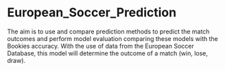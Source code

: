 # European_Soccer_Prediction
The aim is to use and compare prediction methods to predict the match outcomes and perform model evaluation comparing these models with the Bookies accuracy.  With the use of data from the European Soccer Database, this model will determine the outcome of a match (win, lose, draw). 
